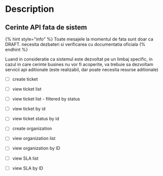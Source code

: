 # Description

## Cerinte API fata de sistem

{% hint style="info" %}
 Toate mesajele la momentul de fata sunt doar ca DRAFT. necesita dezbateri si verificarea cu documentatia oficiala
{% endhint %}

Luand in consideratie ca sistemul este dezvoltat pe un limbaj specific, in cazul in care cerinte busines nu vor fi acoperite, va trebuie sa dezvoltam servicii api aditionale \(este realizabil, dar poate necesita resurse aditionale\)

* [ ] create ticket
* [ ] view ticket list
* [ ] view ticket list - filtered by status
* [ ] view ticket by id
* [ ] view ticket status by id
* [ ] create organization
* [ ] view organization list
* [ ] view organization by ID
* [ ] view SLA list
* [ ] view SLA by ID

